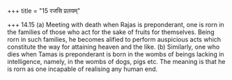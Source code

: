 +++
title = "15 रजसि प्रलयम्"

+++
14.15 (a) Meeting with death when Rajas is preponderant, one is rorn in
the families of those who act for the sake of fruits for themselves.
Being rorn in such families, he becomes alified to perform auspicious
acts which constitute the way for attaining heaven and the like. (b)
Similarly, one who dies when Tamas is preponderant is born in the wombs
of beings lacking in intelligence, namely, in the wombs of dogs, pigs
etc. The meaning is that he is rorn as one incapable of realising any
human end.
